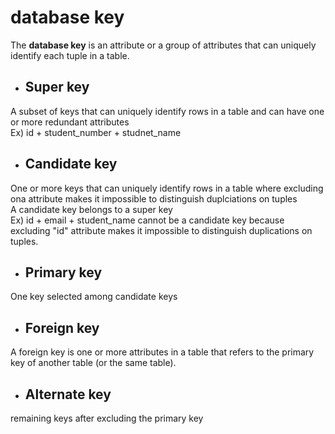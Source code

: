 # database key
The **database key** is an attribute or a group of attributes that can uniquely identify each tuple in a table.<br>

* ## Super key
A subset of keys that can uniquely identify rows in a table and can have one or more redundant attributes<br>
Ex) id + student_number + studnet_name
* ## Candidate key
One or more keys that can uniquely identify rows in a table where excluding ona attribute makes it impossible to distinguish duplciations on tuples<br>
A candidate key belongs to a super key<br>
Ex) id + email + student_name cannot be a candidate key because excluding "id" attribute makes it impossible to distinguish duplications on tuples.
* ## Primary key
One key selected among candidate keys
* ## Foreign key
A foreign key is one or more attributes in a table that refers to the primary key of another table (or the same table).
* ## Alternate key
remaining keys after excluding the primary key
